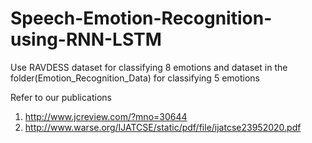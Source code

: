 # Speech-Emotion-Recognition-using-RNN-LSTM
Use RAVDESS dataset for classifying 8 emotions and dataset in the folder(Emotion_Recognition_Data) for classifying 5 emotions


Refer to our publications
1.  http://www.jcreview.com/?mno=30644
2.  http://www.warse.org/IJATCSE/static/pdf/file/ijatcse23952020.pdf
